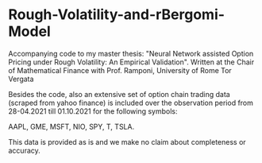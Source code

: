 # Rough-Volatility-and-rBergomi-Model
Accompanying code to my master thesis: "Neural Network assisted Option Pricing under Rough Volatility: An Empirical Validation".
Written at the Chair of Mathematical Finance with Prof. Ramponi, University of Rome Tor Vergata

Besides the code, also an extensive set of option chain trading data (scraped from yahoo finance) is included over the observation period from 28-04.2021 till 01.10.2021 for the following symbols:

AAPL, GME, MSFT, NIO, SPY, T, TSLA. 


This data is provided as is and we make no claim about completeness or accuracy.


